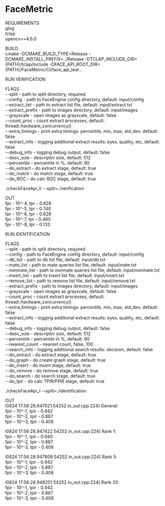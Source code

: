 # FaceMetric

REQUIREMENTS\
glog\
tclap\
opencv>=4.6.0

BUILD\
cmake -DCMAKE_BUILD_TYPE=Release -DCMAKE_INSTALL_PREFIX=../Release -DTCLAP_INCLUDE_DIR={PATH}/tclap/include -DFACE_API_ROOT_DIR={PATH}/FaceMetric/CI/face_api_test ..

RUN VERIFICATION

FLAGS\
--split - path to split directory, required\
--config - path to FaceEngine config directory, default: input/config\
--extract_list - path to extract list file, default: input/extract.txt\
--extract_prefix - path to images directory, default: input/images\
--grayscale - open images as grayscale, default: false\
--count_proc - count extract processes, default: thread::hardware_concurrency()\
--extra_timings - print extra timings: percentile, min, max, std_dev, default: false\
--extract_info - logging additional extract results: eyes, quality, etc, default: false\
--debug_info - logging debug output, default: false\
--desc_size - descriptor size, default: 512\
--percentile - percentile in %, default: 90\
--do_extract - do extract stage, default: true\
--do_match - do match stage, default: true\
--do_ROC - do calc ROC stage, default: true

./checkFaceApi_V --split=./verification

OUT\
fpr - 10^-4, tpr - 0.828\
fpr - 10^-5, tpr - 0.740\
fpr - 10^-6, tpr - 0.628\
fpr - 10^-7, tpr - 0.460\
fpr - 10^-8, tpr - 0.133

RUN IDENTIFICATION 

FLAGS\
--split - path to split directory, required\
--config - path to FaceEngine config directory, default: input/config\
--db_list - path to db list file, default: input/db.txt\
--mate_list - path to mate queries list file, default: input/mate.txt\
--nonmate_list - path to nonmate queries list file, default: input/nonmate.txt\
--insert_list - path to insert list file, default: input/insert.txt\
--remove_list - path to remove list file, default: input/remove.txt\
--extract_prefix - path to images directory, default: input/images\
--grayscale - open images as grayscale, default: false\
--count_proc - count extract processes, default: thread::hardware_concurrency()\
--extra_timings - print extra timings: percentile, min, max, std_dev, default: false\
--extract_info - logging additional extract results: eyes, quality, etc, default: false\
--debug_info - logging debug output, default: false\
--desc_size - descriptor size, default: 512\
--percentile - percentile in %, default: 90\
--nearest_count - nearest count, false, 100\
--search_info - logging additional search results: decision, default: false\
--do_extract - do extract stage, default: true\
--do_graph - do create graph stage, default: true\
--do_insert - do insert stage, default: true\
--do_remove - do remove stage, default: true\
--do_search - do search stage, default: true\
--do_tpir - do calc TPIR/FPIR stage, default: true

./checkFaceApi_I --split=./identification

OUT\
I0824 17:56:28.947021 54252 in_out.cpp:224] General:\
fpir - 10^-1, tpir - 0.942\
fpir - 10^-2, tpir - 0.887\
fpir - 10^-3, tpir - 0.408

I0824 17:56:28.947422 54252 in_out.cpp:224] Rank 1:\
fpir - 10^-1, tpir - 0.940\
fpir - 10^-2, tpir - 0.887\
fpir - 10^-3, tpir - 0.408

I0824 17:56:28.947809 54252 in_out.cpp:224] Rank 5:\
fpir - 10^-1, tpir - 0.942\
fpir - 10^-2, tpir - 0.887\
fpir - 10^-3, tpir - 0.408

I0824 17:56:28.948201 54252 in_out.cpp:224] Rank 20:\
fpir - 10^-1, tpir - 0.942\
fpir - 10^-2, tpir - 0.887\
fpir - 10^-3, tpir - 0.408
